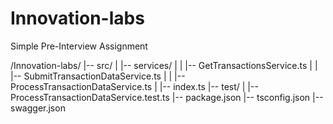 # Innovation-labs
Simple Pre-Interview Assignment

/Innovation-labs/
|-- src/
|   |-- services/
|   |   |-- GetTransactionsService.ts
|   |   |-- SubmitTransactionDataService.ts
|   |   |-- ProcessTransactionDataService.ts
|   |-- index.ts
|-- test/
|   |-- ProcessTransactionDataService.test.ts
|-- package.json
|-- tsconfig.json
|-- swagger.json


